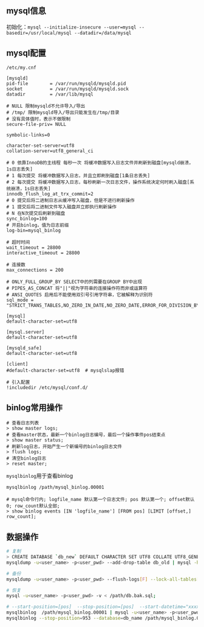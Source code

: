 <!--
{
    "title": "mysql相关",
    "create": "2018-05-16 15:02:26",
    "modify": "2018-12-02 19:40:55",
    "tag": [
        "mysql"
    ],
    "info": []
}
-->

## mysql信息

初始化：`mysql --initialize-insecure --user=mysql --basedir=/usr/local/mysql --datadir=/data/mysql`

## mysql配置

`/etc/my.cnf`

```mysql
[mysqld]
pid-file        = /var/run/mysqld/mysqld.pid
socket          = /var/run/mysqld/mysqld.sock
datadir         = /var/lib/mysql

# NULL 限制mysqld不允许导入/导出
# /tmp/ 限制mysqld导入/导出只能发生在/tmp/目录
# 没有具体值时，表示不做限制
secure-file-priv= NULL

symbolic-links=0

character-set-server=utf8
collation-server=utf8_general_ci

# 0 依靠InnoDB的主线程 每秒一次 将缓冲数据写入日志文件并刷新到磁盘[mysqld崩溃，1s日志丢失]
# 1 每次提交 将缓冲数据写入日志，并且立即刷到磁盘[1条日志丢失]
# 2 每次提交 将缓冲数据写入日志，每秒刷新一次日志文件，操作系统决定何时刷入磁盘[系统崩溃，1s日志丢失]
innodb_flush_log_at_trx_commit=2
# 0 提交后将二进制日志从缓冲写入磁盘，但是不进行刷新操作
# 1 提交后将二进制文件写入磁盘并立即执行刷新操作
# N 在N次提交后刷新到磁盘
sync_binlog=100
# 开启binlog，值为日志前缀
log-bin=mysql_binlog

# 超时时间
wait_timeout = 28800
interactive_timeout = 28800

# 连接数
max_connections = 200

# ONLY_FULL_GROUP_BY SELECT中的列需要在GROUP BY中出现
# PIPES_AS_CONCAT 将"||"视为字符串的连接操作符而非或运算符
# ANSI_QUOTES 启用后不能使用双引号引用字符串，它被解释为识别符
sql_mode = "STRICT_TRANS_TABLES,NO_ZERO_IN_DATE,NO_ZERO_DATE,ERROR_FOR_DIVISION_BY_ZERO,NO_AUTO_CREATE_USER,NO_ENGINE_SUBSTITUTION"

[mysql]
default-character-set=utf8

[mysql.server]
default-character-set=utf8

[mysqld_safe]
default-character-set=utf8

[client]
#default-character-set=utf8  # mysqlslap报错

# 引入配置
!includedir /etc/mysql/conf.d/
```

## binlog常用操作

```mysql
# 查看日志列表
> show master logs;
# 查看master状态，最新一个binlog日志编号，最后一个操作事件pos结束点
> show master status;
# 刷新log日志，开始产生一个新编号的binlog日志文件
> flush logs;
# 清空binlog日志
> reset master;
```

`mysqlbinlog`用于查看binlog

```bash
mysqlbinlog /path/mysql_binlog.00001
```

```mysql
# mysql命令行内; logfile_name 默认第一个日志文件; pos 默认第一个; offset默认0; row_count默认全部;
> show binlog events [IN 'logfile_name'] [FROM pos] [LIMIT [offset,] row_count];
```

## 数据操作

```bash
# 复制
> CREATE DATABASE `db_new` DEFAULT CHARACTER SET UTF8 COLLATE UTF8_GENERAL_CI;
mysqldump -u<user_name> -p<user_pwd> --add-drop-table db_old | mysql -h 192.168.1.1 db_new -u<user_name> -p<user_pwd>

# 备份
mysqldump -u<user_name> -p<user_pwd> --flush-logs[F] --lock-all-tables[l] --log-error=/path/dump.err --databases[B] db1 db2 > /path/db.bak.sql

# 恢复
mysql -u<user_name> -p<user_pwd> -v < /path/db.bak.sql;

# --start-position=[pos]  --stop-position=[pos]  --start-datetime="xxxx-xx-xx xx:xx:xx"  --stop-datetime="xxxx-xx-xx xx:xx:xx"  --database=[db_name]
mysqlbinlog  /path/mysql_binlog.00001 | mysql -u<user_name> -p<user_pwd> -v db_name
mysqlbinlog --stop-position=953 --database=db_name /path/mysql_binlog.00001 | mysql -u<user_name> -p<user_pwd> -v db_name
```
